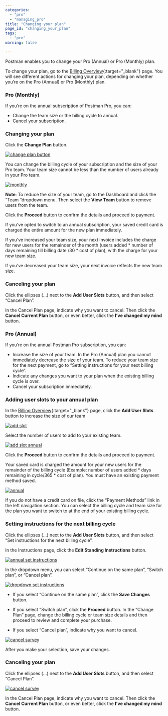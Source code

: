 ```yaml
---
categories:
  - "pro"
  - "managing_pro"
title: "Changing your plan"
page_id: "changing_your_plan"
tags: 
  - "pro"
warning: false

---
```


Postman enables you to change your Pro (Annual) or Pro (Monthly) plan.

To change your plan, go to the [Billing Overview]({{site.pm.gs}}/billing/overview){:target="_blank"} page. You will see different actions for changing your plan, depending on whether you’re on the Pro (Annual) or Pro (Monthly) plan.

### Pro (Monthly)

If you’re on the annual subscription of Postman Pro, you can:

* Change the team size or the billing cycle to annual.
* Cancel your subscription.

### Changing your plan

Click the **Change Plan** button. 

[![change plan button](https://s3.amazonaws.com/postman-static-getpostman-com/postman-docs/currentPlan-monthly.png)](https://s3.amazonaws.com/postman-static-getpostman-com/postman-docs/currentPlan-monthly.png)

You can change the billing cycle of your subscription and the size of your Pro team. Your team size cannot be less than the number of users already in your Pro team.

[![monthly](https://s3.amazonaws.com/postman-static-getpostman-com/postman-docs/changePlan-monthly.png)](https://s3.amazonaws.com/postman-static-getpostman-com/postman-docs/changePlan-monthly.png)

**Note**: To reduce the size of your team, go to the Dashboard and click the “Team “dropdown menu. Then select the **View Team** button to remove users from the team.

Click the **Proceed** button to confirm the details and proceed to payment. 

If you’ve opted to switch to an annual subscription, your saved credit card is charged the entire amount for the new plan immediately. 

If you’ve increased your team size, your next invoice includes the charge for new users for the remainder of the month (users added * number of days remaining till billing date /30 * cost of plan), with the charge for your new team size. 

If you’ve decreased your team size, your next invoice reflects the new team size.

### Canceling your plan

Click the ellipses (...) next to the **Add User Slots** button, and then select “Cancel Plan”.

In the Cancel Plan page, indicate why you want to cancel. Then click the **Cancel Current Plan** button, or even better, click the **I’ve changed my mind** button.

### Pro (Annual)

If you’re on the annual Postman Pro subscription, you can:

* Increase the size of your team. In the Pro (Annual) plan you cannot immediately decrease the size of your team. To reduce your team size for the next payment, go to “Setting instructions for your next billing cycle”. 
* Indicate any changes you want to your plan when the existing billing cycle is over.
* Cancel your subscription immediately.

### Adding user slots to your annual plan

In the [Billing Overview]({{site.pm.gs}}/billing/overview){:target="_blank"} page, click the **Add User Slots** button to increase the size of our team

[![add slot](https://s3.amazonaws.com/postman-static-getpostman-com/postman-docs/currentPlan-annual.png)](https://s3.amazonaws.com/postman-static-getpostman-com/postman-docs/currentPlan-annual.png)

Select the number of users to add to your existing team.

[![add slot annual](https://s3.amazonaws.com/postman-static-getpostman-com/postman-docs/addSlots-annual.png)](https://s3.amazonaws.com/postman-static-getpostman-com/postman-docs/addSlots-annual.png)

Click the **Proceed** button to confirm the details and proceed to payment. 

Your saved card is charged the amount for your new users for the remainder of the billing cycle (Example: number of users added * days remaining in cycle/365 * cost of plan). You must have an existing payment method saved. 

[![annual](https://s3.amazonaws.com/postman-static-getpostman-com/postman-docs/changePlan-annual.png)](https://s3.amazonaws.com/postman-static-getpostman-com/postman-docs/changePlan-annual.png)

If you do not have a credit card on file, click the “Payment Methods” link in the left navigation section. You can select the billing cycle and team size for the plan you want to switch to at the end of your existing billing cycle. 

### Setting instructions for the next billing cycle

Click the ellipses (...) next to the **Add User Slots** button, and then select “Set instructions for the next billing cycle”.

In the Instructions page, click the **Edit Standing Instructions** button.

[![annual set instructions](https://s3.amazonaws.com/postman-static-getpostman-com/postman-docs/setInstructions-annual.png)](https://s3.amazonaws.com/postman-static-getpostman-com/postman-docs/setInstructions-annual.png)

In the dropdown menu, you can select “Continue on the same plan”, “Switch plan”, or “Cancel plan”.

[![dropdown set instructions](https://s3.amazonaws.com/postman-static-getpostman-com/postman-docs/setInstructions-dropdown-annual.png)](https://s3.amazonaws.com/postman-static-getpostman-com/postman-docs/setInstructions-dropdown-annual.png)

* If you select “Continue on the same plan”, click the **Save Changes** button.

* If you select “Switch plan”, click the **Proceed** button. In the “Change Plan” page, change the billing cycle or team size  details and then proceed to review and complete your purchase.

* If you select “Cancel plan”, indicate why you want to cancel. 

[![cancel survey](https://s3.amazonaws.com/postman-static-getpostman-com/postman-docs/cancelPlan-survey-annual.png)](https://s3.amazonaws.com/postman-static-getpostman-com/postman-docs/cancelPlan-survey-annual.png)

After you make your selection, save your changes.

### Canceling your plan

Click the ellipses (...) next to the **Add User Slots** button, and then select “Cancel Plan”.

[![cancel survey](https://s3.amazonaws.com/postman-static-getpostman-com/postman-docs/cancelSetInstruction-annual.png)](https://s3.amazonaws.com/postman-static-getpostman-com/postman-docs/cancelSetInstruction-annual.png)

In the Cancel Plan page, indicate why you want to cancel. Then click the **Cancel Current Plan** button, or even better, click the **I’ve changed my mind** button.













